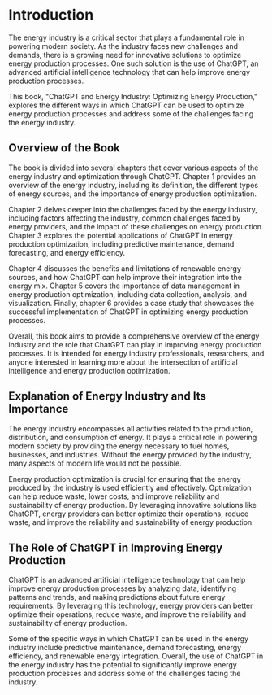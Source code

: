 Introduction
============

The energy industry is a critical sector that plays a fundamental role in powering modern society. As the industry faces new challenges and demands, there is a growing need for innovative solutions to optimize energy production processes. One such solution is the use of ChatGPT, an advanced artificial intelligence technology that can help improve energy production processes.

This book, "ChatGPT and Energy Industry: Optimizing Energy Production," explores the different ways in which ChatGPT can be used to optimize energy production processes and address some of the challenges facing the energy industry.

Overview of the Book
--------------------

The book is divided into several chapters that cover various aspects of the energy industry and optimization through ChatGPT. Chapter 1 provides an overview of the energy industry, including its definition, the different types of energy sources, and the importance of energy production optimization.

Chapter 2 delves deeper into the challenges faced by the energy industry, including factors affecting the industry, common challenges faced by energy providers, and the impact of these challenges on energy production. Chapter 3 explores the potential applications of ChatGPT in energy production optimization, including predictive maintenance, demand forecasting, and energy efficiency.

Chapter 4 discusses the benefits and limitations of renewable energy sources, and how ChatGPT can help improve their integration into the energy mix. Chapter 5 covers the importance of data management in energy production optimization, including data collection, analysis, and visualization. Finally, chapter 6 provides a case study that showcases the successful implementation of ChatGPT in optimizing energy production processes.

Overall, this book aims to provide a comprehensive overview of the energy industry and the role that ChatGPT can play in improving energy production processes. It is intended for energy industry professionals, researchers, and anyone interested in learning more about the intersection of artificial intelligence and energy production optimization.

Explanation of Energy Industry and Its Importance
-------------------------------------------------

The energy industry encompasses all activities related to the production, distribution, and consumption of energy. It plays a critical role in powering modern society by providing the energy necessary to fuel homes, businesses, and industries. Without the energy provided by the industry, many aspects of modern life would not be possible.

Energy production optimization is crucial for ensuring that the energy produced by the industry is used efficiently and effectively. Optimization can help reduce waste, lower costs, and improve reliability and sustainability of energy production. By leveraging innovative solutions like ChatGPT, energy providers can better optimize their operations, reduce waste, and improve the reliability and sustainability of energy production.

The Role of ChatGPT in Improving Energy Production
--------------------------------------------------

ChatGPT is an advanced artificial intelligence technology that can help improve energy production processes by analyzing data, identifying patterns and trends, and making predictions about future energy requirements. By leveraging this technology, energy providers can better optimize their operations, reduce waste, and improve the reliability and sustainability of energy production.

Some of the specific ways in which ChatGPT can be used in the energy industry include predictive maintenance, demand forecasting, energy efficiency, and renewable energy integration. Overall, the use of ChatGPT in the energy industry has the potential to significantly improve energy production processes and address some of the challenges facing the industry.
